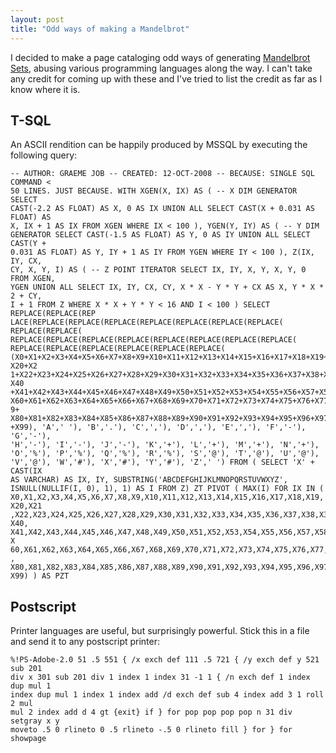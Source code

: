 ```yaml
---
layout: post
title: "Odd ways of making a Mandelbrot"
---
```

I decided to make a page cataloging odd ways of generating [Mandelbrot
Sets][1], abusing various programming languages along the way. I can't take
any credit for coming up with these and I've tried to list the credit as far
as I know where it is.

## T-SQL

An ASCII rendition can be happily produced by MSSQL by executing the following
query:

	-- AUTHOR: GRAEME JOB -- CREATED: 12-OCT-2008 -- BECAUSE: SINGLE SQL COMMAND <
	50 LINES. JUST BECAUSE. WITH XGEN(X, IX) AS ( -- X DIM GENERATOR SELECT
	CAST(-2.2 AS FLOAT) AS X, 0 AS IX UNION ALL SELECT CAST(X + 0.031 AS FLOAT) AS
	X, IX + 1 AS IX FROM XGEN WHERE IX < 100 ), YGEN(Y, IY) AS ( -- Y DIM
	GENERATOR SELECT CAST(-1.5 AS FLOAT) AS Y, 0 AS IY UNION ALL SELECT CAST(Y +
	0.031 AS FLOAT) AS Y, IY + 1 AS IY FROM YGEN WHERE IY < 100 ), Z(IX, IY, CX,
	CY, X, Y, I) AS ( -- Z POINT ITERATOR SELECT IX, IY, X, Y, X, Y, 0 FROM XGEN,
	YGEN UNION ALL SELECT IX, IY, CX, CY, X * X - Y * Y + CX AS X, Y * X * 2 + CY,
	I + 1 FROM Z WHERE X * X + Y * Y < 16 AND I < 100 ) SELECT REPLACE(REPLACE(REP
	LACE(REPLACE(REPLACE(REPLACE(REPLACE(REPLACE(REPLACE(REPLACE( REPLACE(REPLACE(
	REPLACE(REPLACE(REPLACE(REPLACE(REPLACE(REPLACE(REPLACE(REPLACE(
	REPLACE(REPLACE(REPLACE(REPLACE(REPLACE(REPLACE(
	(X0+X1+X2+X3+X4+X5+X6+X7+X8+X9+X10+X11+X12+X13+X14+X15+X16+X17+X18+X19+ X20+X2
	1+X22+X23+X24+X25+X26+X27+X28+X29+X30+X31+X32+X33+X34+X35+X36+X37+X38+X39+ X40
	+X41+X42+X43+X44+X45+X46+X47+X48+X49+X50+X51+X52+X53+X54+X55+X56+X57+X58+X59+
	X60+X61+X62+X63+X64+X65+X66+X67+X68+X69+X70+X71+X72+X73+X74+X75+X76+X77+X78+X7
	9+ X80+X81+X82+X83+X84+X85+X86+X87+X88+X89+X90+X91+X92+X93+X94+X95+X96+X97+X98
	+X99), 'A',' '), 'B','.'), 'C',','), 'D',','), 'E',','), 'F','-'), 'G','-'),
	'H','-'), 'I','-'), 'J','-'), 'K','+'), 'L','+'), 'M','+'), 'N','+'),
	'O','%'), 'P','%'), 'Q','%'), 'R','%'), 'S','@'), 'T','@'), 'U','@'),
	'V','@'), 'W','#'), 'X','#'), 'Y','#'), 'Z',' ') FROM ( SELECT 'X' + CAST(IX
	AS VARCHAR) AS IX, IY, SUBSTRING('ABCDEFGHIJKLMNOPQRSTUVWXYZ',
	ISNULL(NULLIF(I, 0), 1), 1) AS I FROM Z) ZT PIVOT ( MAX(I) FOR IX IN (
	X0,X1,X2,X3,X4,X5,X6,X7,X8,X9,X10,X11,X12,X13,X14,X15,X16,X17,X18,X19, X20,X21
	,X22,X23,X24,X25,X26,X27,X28,X29,X30,X31,X32,X33,X34,X35,X36,X37,X38,X39, X40,
	X41,X42,X43,X44,X45,X46,X47,X48,X49,X50,X51,X52,X53,X54,X55,X56,X57,X58,X59, X
	60,X61,X62,X63,X64,X65,X66,X67,X68,X69,X70,X71,X72,X73,X74,X75,X76,X77,X78,X79
	, X80,X81,X82,X83,X84,X85,X86,X87,X88,X89,X90,X91,X92,X93,X94,X95,X96,X97,X98,
	X99) ) AS PZT

## Postscript

Printer languages are useful, but surprisingly powerful. Stick this in a file
and send it to any postscript printer:

	%!PS-Adobe-2.0 51 .5 551 { /x exch def 111 .5 721 { /y exch def y 521 sub 201
	div x 301 sub 201 div 1 index 1 index 31 -1 1 { /n exch def 1 index dup mul 1
	index dup mul 1 index 1 index add /d exch def sub 4 index add 3 1 roll 2 mul
	mul 2 index add d 4 gt {exit} if } for pop pop pop pop n 31 div setgray x y
	moveto .5 0 rlineto 0 .5 rlineto -.5 0 rlineto fill } for } for showpage

   [1]: http://en.wikipedia.org/wiki/Mandelbrot_set

